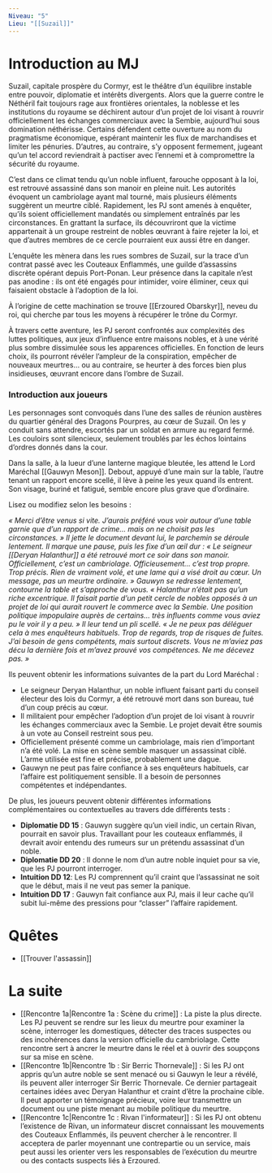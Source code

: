 ```yaml
---
Niveau: "5"
Lieu: "[[Suzail]]"
---
```

# Introduction au MJ

Suzail, capitale prospère du Cormyr, est le théâtre d’un équilibre instable entre pouvoir, diplomatie et intérêts divergents. Alors que la guerre contre le Néthéril fait toujours rage aux frontières orientales, la noblesse et les institutions du royaume se déchirent autour d’un projet de loi visant à rouvrir officiellement les échanges commerciaux avec la Sembie, aujourd’hui sous domination néthérisse. Certains défendent cette ouverture au nom du pragmatisme économique, espérant maintenir les flux de marchandises et limiter les pénuries. D’autres, au contraire, s’y opposent fermement, jugeant qu’un tel accord reviendrait à pactiser avec l’ennemi et à compromettre la sécurité du royaume.

C’est dans ce climat tendu qu’un noble influent, farouche opposant à la loi, est retrouvé assassiné dans son manoir en pleine nuit. Les autorités évoquent un cambriolage ayant mal tourné, mais plusieurs éléments suggèrent un meurtre ciblé. Rapidement, les PJ sont amenés à enquêter, qu’ils soient officiellement mandatés ou simplement entraînés par les circonstances. En grattant la surface, ils découvriront que la victime appartenait à un groupe restreint de nobles œuvrant à faire rejeter la loi, et que d’autres membres de ce cercle pourraient eux aussi être en danger.

L’enquête les mènera dans les rues sombres de Suzail, sur la trace d’un contrat passé avec les Couteaux Enflammés, une guilde d’assassins discrète opérant depuis Port-Ponan. Leur présence dans la capitale n’est pas anodine : ils ont été engagés pour intimider, voire éliminer, ceux qui faisaient obstacle à l’adoption de la loi.

À l’origine de cette machination se trouve [[Erzoured Obarskyr]], neveu du roi, qui cherche par tous les moyens à récupérer le trône du Cormyr.

À travers cette aventure, les PJ seront confrontés aux complexités des luttes politiques, aux jeux d’influence entre maisons nobles, et à une vérité plus sombre dissimulée sous les apparences officielles. En fonction de leurs choix, ils pourront révéler l’ampleur de la conspiration, empêcher de nouveaux meurtres… ou au contraire, se heurter à des forces bien plus insidieuses, œuvrant encore dans l’ombre de Suzail.

### Introduction aux joueurs

Les personnages sont convoqués dans l’une des salles de réunion austères du quartier général des Dragons Pourpres, au cœur de Suzail. On les y conduit sans attendre, escortés par un soldat en armure au regard fermé. Les couloirs sont silencieux, seulement troublés par les échos lointains d’ordres donnés dans la cour.

Dans la salle, à la lueur d’une lanterne magique bleutée, les attend le Lord Maréchal [[Gauwyn Meson]]. Debout, appuyé d’une main sur la table, l’autre tenant un rapport encore scellé, il lève à peine les yeux quand ils entrent. Son visage, buriné et fatigué, semble encore plus grave que d’ordinaire.

Lisez ou modifiez selon les besoins :

*« Merci d’être venus si vite. J’aurais préféré vous voir autour d’une table garnie que d’un rapport de crime… mais on ne choisit pas les circonstances. »*
*Il jette le document devant lui, le parchemin se déroule lentement. Il marque une pause, puis les fixe d’un œil dur :*
*« Le seigneur [[Deryan Halanthur]] a été retrouvé mort ce soir dans son manoir. Officiellement, c’est un cambriolage. Officieusement… c’est trop propre. Trop précis. Rien de vraiment volé, et une lame qui a visé droit au cœur. Un message, pas un meurtre ordinaire. »*
*Gauwyn se redresse lentement, contourne la table et s’approche de vous.*
*« Halanthur n’était pas qu’un riche excentrique. Il faisait partie d’un petit cercle de nobles opposés à un projet de loi qui aurait rouvert le commerce avec la Sembie. Une position politique impopulaire auprès de certains… très influents comme vous aviez pu le voir il y a peu. »*
*Il leur tend un pli scellé.*
*« Je ne peux pas déléguer cela à mes enquêteurs habituels. Trop de regards, trop de risques de fuites. J’ai besoin de gens compétents, mais surtout discrets. Vous ne m’aviez pas décu la dernière fois et m’avez prouvé vos compétences. Ne me décevez pas. »*

Ils peuvent obtenir les informations suivantes de la part du Lord Maréchal :

- Le seigneur Deryan Halanthur, un noble influent faisant parti du conseil électeur des lois du Cormyr, a été retrouvé mort dans son bureau, tué d’un coup précis au cœur.
- Il militaient pour empêcher l’adoption d’un projet de loi visant à rouvrir les échanges commerciaux avec la Sembie. Le projet devait être soumis à un vote au Conseil restreint sous peu.
- Officiellement présenté comme un cambriolage, mais rien d’important n’a été volé. La mise en scène semble masquer un assassinat ciblé. L’arme utilisée est fine et précise, probablement une dague.
- Gauwyn ne peut pas faire confiance à ses enquêteurs habituels, car l’affaire est politiquement sensible. Il a besoin de personnes compétentes et indépendantes.

De plus, les joueurs peuvent obtenir différentes informations complémentaires ou contextuelles au travers dde différents tests :

- **Diplomatie DD 15** : Gauwyn suggère qu’un vieil indic, un certain Rivan, pourrait en savoir plus. Travaillant pour les couteaux enflammés, il devrait avoir entendu des rumeurs sur un prétendu assassinat d’un noble.  
- **Diplomatie DD 20** : Il donne le nom d’un autre noble inquiet pour sa vie, que les PJ pourront interroger.  
- **Intuition DD 12**: Les PJ comprennent qu’il craint que l’assassinat ne soit que le début, mais il ne veut pas semer la panique.  
- **Intuition DD 17** : Gauwyn fait confiance aux PJ, mais il leur cache qu’il subit lui-même des pressions pour “classer” l’affaire rapidement.
# Quêtes

- [[Trouver l'assassin]]

# La suite

- [[Rencontre 1a|Rencontre 1a : Scène du crime]] : La piste la plus directe. Les PJ peuvent se rendre sur les lieux du meurtre pour examiner la scène, interroger les domestiques, détecter des traces suspectes ou des incohérences dans la version officielle du cambriolage. Cette rencontre sert à ancrer le meurtre dans le réel et à ouvrir des soupçons sur sa mise en scène.
- [[Rencontre 1b|Rencontre 1b : Sir Berric Thornevale]] : Si les PJ ont appris qu’un autre noble se sent menacé ou si Gauwyn le leur a révélé, ils peuvent aller interroger Sir Berric Thornevale. Ce dernier partageait certaines idées avec Deryan Halanthur et craint d’être la prochaine cible. Il peut apporter un témoignage précieux, voire leur transmettre un document ou une piste menant au mobile politique du meurtre.
- [[Rencontre 1c|Rencontre 1c : Rivan l'informateur]] : Si les PJ ont obtenu l’existence de Rivan, un informateur discret connaissant les mouvements des Couteaux Enflammés, ils peuvent chercher à le rencontrer. Il acceptera de parler moyennant une contrepartie ou un service, mais peut aussi les orienter vers les responsables de l’exécution du meurtre ou des contacts suspects liés à Erzoured.